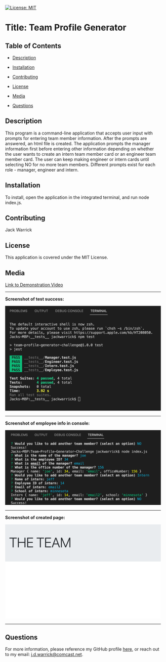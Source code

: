 
[![License: MIT](https://img.shields.io/badge/License-MIT-yellow.svg)](https://opensource.org/licenses/MIT)

# Title: Team Profile Generator 

## Table of Contents

* [Description](#description)

* [Installation](#installation)

* [Contributing](#contributing)

* [License](#license)

* [Media](#media)

* [Questions](#questions)

## Description

This program is a command-line application that accepts user input with prompts for entering team member information. After the prompts are answered, an html file is created. The application prompts the manager information first before entering other information depending on whether the user wants to create an intern team member card or an engineer team member card. The user can keep making engineer or intern cards until selecting NO for no more team members. Different prompts exist for each role - manager, engineer and intern.

## Installation

To install, open the application in the integrated terminal, and run node index.js.

## Contributing

Jack Warrick

## License

This application is covered under the MIT License.

## Media

[Link to Demonstration Video](https://drive.google.com/file/d/1wD4R4xRhGpBC0TXBa2ljbAGbnejLGamQ/view)

-----

**Screenshot of test success:**

![Screenshot of test success](assets/Test-Success.png)

-----

**Screenshot of employee info in console:**

![Screenshot of employee info console log](assets/Employee-Info-Console.png)

-----

**Screenshot of created page:**

![Screenshot of created page](assets/Team-Page-Screenshot.png)

-----

## Questions

For more information, please reference my GitHub profile [here](https://github.com/JackWarrick), or reach out to my email: j.d.warrick@comcast.net.

